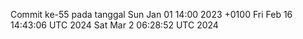Commit ke-55 pada tanggal Sun Jan 01 14:00 2023 +0100
Fri Feb 16 14:43:06 UTC 2024
Sat Mar  2 06:28:52 UTC 2024
